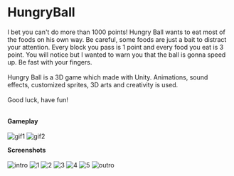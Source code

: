 # HungryBall
I bet you can't do more than 1000 points! Hungry Ball wants to eat most of the foods on his own way. Be careful, some foods are just a bait to distract your attention. Every block you pass is 1 point and every food you  eat is 3 point. You will notice but I wanted to warn you that the ball is gonna speed up. Be fast with your fingers.<br><br>
Hungry Ball is a 3D game which made with Unity. Animations, sound effects, customized sprites, 3D arts and creativity is used. <br><br>
Good luck, have fun! <br><br>

<strong> Gameplay </strong> <br><br>
![gif1](https://user-images.githubusercontent.com/59232592/135514888-7c2def33-2532-49b4-a8cc-f7abbe0014bf.gif)
![gif2](https://user-images.githubusercontent.com/59232592/135514901-c5f9c9f7-4402-4672-9f92-b4d326876c48.gif)

<strong> Screenshots </strong> <br><br>
![intro](https://user-images.githubusercontent.com/59232592/135514910-7e292d58-5fb8-4f03-ad38-b059d910b8c4.png)
![1](https://user-images.githubusercontent.com/59232592/135514916-607eaaa4-829f-4a19-9e79-2bd6f3bbde90.png)
![2](https://user-images.githubusercontent.com/59232592/135514922-a693c596-d886-4b76-b403-7e73d5a74553.png)
![3](https://user-images.githubusercontent.com/59232592/135514929-2e1945f2-a600-4f10-ac3d-c1513f807482.png)
![4](https://user-images.githubusercontent.com/59232592/135514935-6c936fc4-c270-4fa1-a41b-93130c55a54a.png)
![5](https://user-images.githubusercontent.com/59232592/135514946-3a029ca7-6b71-41fa-8d58-286b9955989d.png)
![outro](https://user-images.githubusercontent.com/59232592/135514961-278beb00-0bf2-41b7-8d9d-5ee6136c1434.png)
